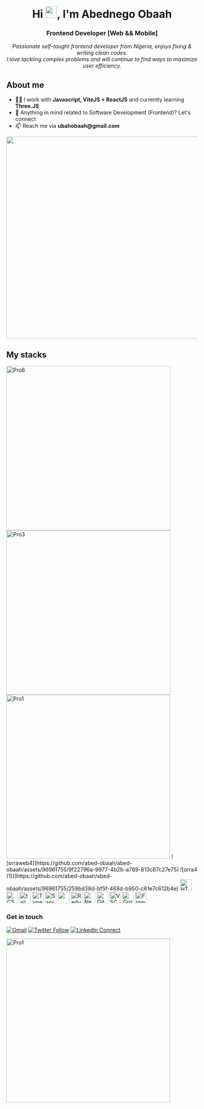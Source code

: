 <h1 align="center">Hi <img src="https://media.giphy.com/media/hvRJCLFzcasrR4ia7z/giphy.gif" width="30px" height="30px">, I'm Abednego Obaah</h1>
<h3 align="center">Frontend Developer [Web && Mobile]</h3>
<p align="center">
  <em>
  Passionate self-taught frontend developer from Nigeria, enjoys fixing & writing clean codes.<br>
  I love tackling complex problems and will continue to find ways to maximize user efficiency.
  </em>
</p>

<h2>About me</h2>
<ul>
  <li>👨‍💻 I work with <strong>Javascript, ViteJS + ReactJS</strong> and currently learning <strong>Three.JS</strong></li>
  <li>💬 Anything in mind related to Software Development (Frontend)? Let's connect</li>
  <li>📫 Reach me via <strong>ubahobaah@gmail.com</strong></li>
</ul>

<img width="531" src="https://github.com/abed-obaah/abed-obaah/assets/96961755/2d78b061-1383-4ef4-a44f-d5fabcc71187">


<h2>My stacks</h2>
<div display="flex"><img width="432" alt="Pro6" src="https://github.com/abed-obaah/abed-obaah/assets/96961755/a9937a46-3910-408c-976c-e2c6b5633e03">
<img width="432" alt="Pro3" src="https://github.com/abed-obaah/abed-obaah/assets/96961755/74eb16e8-86d6-4802-970a-72043318da0f">
<img width="431" alt="Pro1" src="https://github.com/abed-obaah/abed-obaah/assets/96961755/4213abcd-7793-4d1d-89fe-6d373a6ca36a">
![orraweb4](https://github.com/abed-obaah/abed-obaah/assets/96961755/9f22796a-9977-4b2b-a789-813c87c27e75)
![orra4 (1)](https://github.com/abed-obaah/abed-obaah/assets/96961755/259bd38d-bf5f-468d-b950-c61e7c612b4e)

  <img src="https://cdn.jsdelivr.net/gh/devicons/devicon/icons/html5/html5-original.svg" alt="HTML" height="30" width="30" />
  <img src="https://cdn.jsdelivr.net/gh/devicons/devicon/icons/css3/css3-original.svg" alt="CSS" height="30" width="30"/>
  <img src="https://www.vectorlogo.zone/logos/tailwindcss/tailwindcss-icon.svg" alt="tailwind" width="30" height="30"/> 
  <img src="https://cdn.jsdelivr.net/gh/devicons/devicon/icons/typescript/typescript-original.svg" alt="TypeScript" height="30" width="30"/> 
  <img src="https://cdn.jsdelivr.net/gh/devicons/devicon/icons/sass/sass-original.svg" alt="Sass" height="30" width="30"/>
  <img src="https://cdn.jsdelivr.net/gh/devicons/devicon/icons/react/react-original.svg" ait="React" height="30" width="30" />
  <img src="https://cdn.jsdelivr.net/gh/devicons/devicon/icons/redux/redux-original.svg" alt="Redux" height="30" width="30"/>
  <img src="https://cdn.jsdelivr.net/gh/devicons/devicon/icons/nextjs/nextjs-original.svg" alt="NextJS" height="30" width="30"/>
  <img src="https://cdn.jsdelivr.net/gh/devicons/devicon/icons/git/git-original.svg" alt="Git" height="30" width="30"/>
  <img src="https://cdn.jsdelivr.net/gh/devicons/devicon/icons/vscode/vscode-original.svg" alt="VSCode" height="30" width="30"/>
  <img src="https://cdn.jsdelivr.net/gh/devicons/devicon/icons/graphql/graphql-plain.svg"  alt="GrqphQL" height="30" width="30" />
  <img src="https://cdn.jsdelivr.net/gh/devicons/devicon/icons/figma/figma-original.svg" alt="Figma" height="30" width="30" />
</div>


### Get in touch
[![Gmail](https://img.shields.io/badge/%20-Send%20Mail-black?color=14171A&labelColor=ef5350&logo=gmail&logoColor=ffffff)](mailto:ubahobaah@gmail.com)
[![Twitter Follow](https://img.shields.io/twitter/follow/abedobaah?label=abedobaah&color=14171A&labelColor=37474f&logoColor=4fc3f7)](https://twitter.com/abed_obaah)
[![LinkedIn Connect](https://img.shields.io/badge/%20-Connect-black?color=14171A&labelColor=ffffff&logo=linkedin&logoColor=0e76a8)](https://www.linkedin.com/in/abednego-obaah/)

<img width="431" alt="Pro1" src="https://github.com/abed-obaah/abed-obaah/assets/96961755/6a74be5f-7992-4500-85d8-c659f0948b60">

<!-- **abed-obaah/abed-obaah**  ✨ _special_ ✨ -->
<!-- Here are some ideas to get you started: -->

<!-- - 👯 I’m looking to collaborate on ...
- 🤔 I’m looking for help with ...<img width="431" alt="Pro1" src="https://github.com/abed-obaah/abed-obaah/assets/96961755/6a74be5f-7992-4500-85d8-c659f0948b60">
![og-image](https://github.com/abed-obaah/abed-obaah/assets/96961755/19b5df12-cef9-4009-af80-6cebf221832b)

- 😄 Pronouns: ... -->
